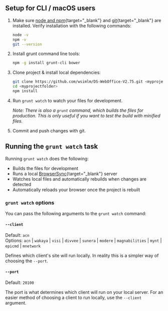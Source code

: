 ## Setup for CLI / macOS users

1. Make sure [node and npm](https://nodejs.org/en/download){target="_blank"} and [git](https://git-scm.com/downloads){target="_blank"} are installed. Verify installation with the following commands:

    ```bash
    node -v
    npm -v
    git --version
    ```

2. Install grunt command line tools:

    ```bash
    npm -g install grunt-cli bower
    ```

3. Clone project & install local dependencies:

    ```bash
    git clone https://github.com/wsimlm/DS-WebOffice-V2.75.git <myprojectfolder>
    cd <myprojectfolder>
    npm install
    ```

4. Run `grunt watch` to watch your files for development.

    _Note: There is also a `grunt` command, which builds the files for production. This is only useful if you want to test the build with minified files._

5. Commit and push changes with git.

## Running the `grunt watch` task

Running `grunt watch` does the following:

- Builds the files for development
- Runs a local [BrowserSync](https://www.browsersync.io/docs/){target="_blank"} server
- Watches local files and automatically rebuilds when changes are detected
- Automatically reloads your browser once the project is rebuilt

### `grunt watch` options

You can pass the following arguments to the `grunt watch` command:

#### `--client`

Default: `acn` <br/>
Options: `acn` | `wakaya` | `visi` | `divvee` | `sunera` | `modere` | `magnabilities` | `mynt` | `epicmd` | `mnetwork`

Defines which client's site will run locally. In reality this is a simpler way of choosing the `--port`.

#### `--port`

Default: `20100`

The port is what determines which client will run on your local server. For an easier method of choosing a client to run locally, use the `--client` argument.